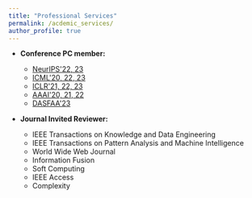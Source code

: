 ```yaml
---
title: "Professional Services"
permalink: /acdemic_services/
author_profile: true
---
```


* **Conference PC member:**
  * [NeurIPS'22, 23](https://neurips.cc/Conferences/2022/) 
  * [ICML'20, 22, 23](https://icml.cc/Conferences/2022) 
  * [ICLR'21, 22, 23](https://iclr.cc/) 
  * [AAAI'20, 21, 22](https://aaai.org/Conferences/AAAI-22/)
  * [DASFAA'23](http://www.tjudb.cn/dasfaa2023/)
  
* **Journal Invited Reviewer:**
  * IEEE Transactions on Knowledge and Data Engineering
  * IEEE Transactions on Pattern Analysis and Machine Intelligence
  * World Wide Web Journal
  * Information Fusion
  * Soft Computing
  * IEEE Access
  * Complexity 
